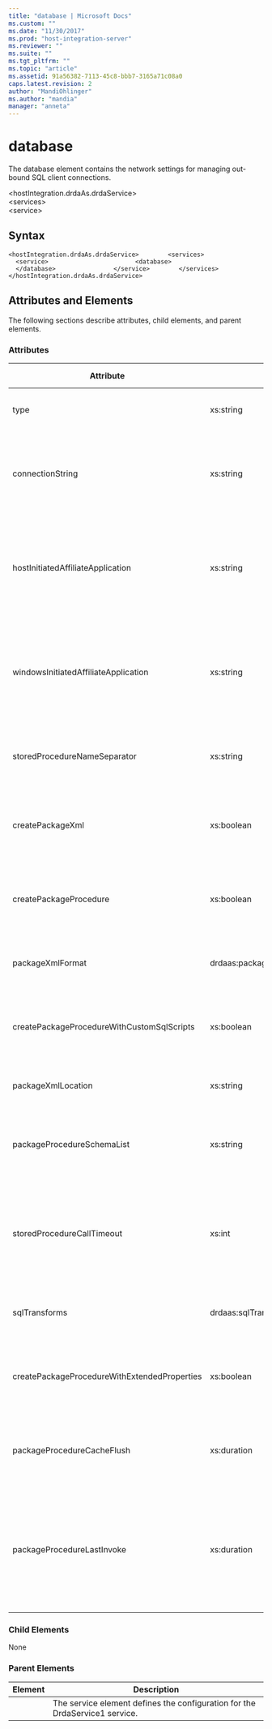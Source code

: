 ```yaml
---
title: "database | Microsoft Docs"
ms.custom: ""
ms.date: "11/30/2017"
ms.prod: "host-integration-server"
ms.reviewer: ""
ms.suite: ""
ms.tgt_pltfrm: ""
ms.topic: "article"
ms.assetid: 91a56382-7113-45c8-bbb7-3165a71c08a0
caps.latest.revision: 2
author: "MandiOhlinger"
ms.author: "mandia"
manager: "anneta"
---
```

# database
The database element contains the network settings for managing out-bound SQL client connections.  
  
 \<hostIntegration.drdaAs.drdaService>  
\<services>  
\<service>  
  
## Syntax  
  
```  
<hostIntegration.drdaAs.drdaService>        <services>                <service>                        <database>                        </database>                </service>        </services></hostIntegration.drdaAs.drdaService>  
```  
  
## Attributes and Elements  
 The following sections describe attributes, child elements, and parent elements.  
  
### Attributes  
  
|Attribute|Type|Description|Required|Default Value|  
|---------------|----------|-----------------|--------------|-------------------|  
|type|xs:string|The database type is the Microsoft.HostIntegration.Drda.RDB.SqlDatabase, which defines the network settings for out-bound SQL client connections.|true|n/a|  
|connectionString|xs:string|The connectionString attribute defines the list of argument name and value pairs for use by the DRDA Service in defining a Microsoft ADO.NET Framework Data Provider for SQL Server connection object. This required attribute accepts a string value. The default value is Data Source=localhost;Integrated Security=true;MultipleActiveResultSets=true.|true|n/a|  
|hostInitiatedAffiliateApplication|xs:string|The hostInitiatedAffiliateApplication attribute defines the Affiliate Application name that the DRDA Service should use with Microsoft Enterprise Single Sign-On to map the in-bound DRDA AR client credentials to a Windows Active Directory domain user, when the SQL Client uses Windows Authentication. This optional property accepts a string value. The default value is an empty string, which instructs the DRDA Service to not use host-initiated ESSO.|false|n/a|  
|windowsInitiatedAffiliateApplication|xs:string|The windowsInitiatedAffiliateApplication attribute defines the Affiliate Application name that the DRDA Service should use with Microsoft Enterprise Single Sign-On to map the Windows Active Directory domain user to an out-bound SQL Client credentials, when the SQL Client uses SQL Server Authentication. This optional property accepts a string value. The default value is an empty string, which instructs the DRDA Service to not use Windows-initiated ESSO.|false|n/a|  
|storedProcedureNameSeparator|xs:string|The storedProcedureNameSeparator attribute instructs the DRDA Service what separator character to use when mapping a DRDA package name to a SQL Server stored procedure name. This optional attribute accepts a string value. The default value is a single underscore character (_).|false|_|  
|createPackageXml|xs:boolean|The createPackageXml attribute instructs the DRDA Service to process a single BGNBND flow into a static SQL for DB2 package XML file, preserving the original bind options and statements as defined by the DRDA BNDSQLSTT flows. This optional attribute accepts a Boolean value. The default value is false.|false|false|  
|createPackageProcedure|xs:boolean|The createPackageProcedure attribute instructs the DRDA Service to process a single BGNBND flow into a SQL Server stored procedure, transforming the original statements as defined by the DRDA BNDSQLSTT flows into corresponding SQL Server syntax. This optional attribute accepts a Boolean value. The default value is false.|false|true|  
|packageXmlFormat|drdaas:packageXmlFormatVersions|The packageXmlFormat attribute instructs the DRDA Server to write the static SQL for DB2 XML file in the either v90 or v85 format. This optional attribute accepts a string value of either v85 or v90. The default value is v90.|false|v90|  
|createPackageProcedureWithCustomSqlScripts|xs:boolean|The createPackageProcedureWithCustomSqlScripts attribute instructs the DRDA Service to process DRDA BGNBND and BNDSQLSTT through an external custom package bind listener component. This optional attribute accepts a Boolean value. The default value is false.|false|false|  
|packageXmlLocation|xs:string|The packageXmlLocation attribute instructs the DRDA Service where to write the static SQL for DB2 package XML file. This optional attribute accepts a string value. The default value is c:\temp.|false|c:\temp|  
|packageProcedureSchemaList|xs:string|The packageProcedureSchemaList instructs the DRDA Service to locate the target SQL Server stored procedure in alternative schemas. This optional attribute accepts a string value. The default value is an empty string. The string is comprised of a comma-separated SQL Server schema names.|false|n/a|  
|storedProcedureCallTimeout|xs:int|The storedProcedureCallTimeout attribute instructs the DRDA Service the length of time (in seconds) to wait for SQL Server to process a CALL statement to execute a stored procedure, before terminating the attempt and generating an error. This optional attribute accepts an integer value. Valid values are greater than or equal to 0 and less than or equal to 2147483647. A value of 0 indicates no limit (an attempt to execute a command will wait indefinitely). The default value is 30 seconds.|false|30|  
|sqlTransforms|drdaas:sqlTransformsTypes|The sqlTransforms attribute instructs the DRDA Service to utilize internal service or external CLR-based SQL transforms. This optional attribute accepts a string value of Service or Clr. The default value is Service.|false|Service|  
|createPackageProcedureWithExtendedProperties|xs:boolean|The createPackageProcedureWithExtendedProperties attribute instructs the DRDA Service to preserve the BGNBND package bind options as extended properties on the SQL Server stored procedure. This optional attribute accepts a Boolean value. The default value is false.|false|false|  
|packageProcedureCacheFlush|xs:duration|The packageProcedureCacheFlush attribute instructs the DRDA Server to flush the package procedure cache after a specified interval of time. This optional attribute accepts a duration value. The default value is P1D (Period of Time is 1 Day). The duration value is specified in the form PnYnMnDTnHnMnS.|false|P1D|  
|packageProcedureLastInvoke|xs:duration|The packageProcedureLastInvoke attribute instructs the DRDA Server to write the names of objects in the package procedure cache to a text file, %DRDAROOT%\LastInvokePackageProcedures.txt, after a specified interval of time. This optional attribute accepts a duration value. The default value is P7D (Period of Time is 7 Days). At service startup, the DRDA Service will load this text file to pre-fetch schema for procedures listed in the file. The duration value is specified in the form PnYnMnDTnHnMnS.|false|P7D|  
  
### Child Elements  
 None  
  
### Parent Elements  
  
|Element|Description|  
|-------------|-----------------|  
||The service element defines the configuration for the DrdaService1 service.|